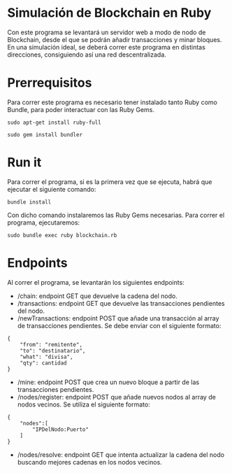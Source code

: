 # Simulación de Blockchain en Ruby

Con este programa se levantará un servidor web a modo de nodo de Blockchain, desde el que se podrán añadir transacciones y minar bloques. En una simulación ideal, se deberá correr este programa en distintas direcciones, consiguiendo así una red descentralizada.

# Prerrequisitos

Para correr este programa es necesario tener instalado tanto Ruby como Bundle, para poder interactuar con las Ruby Gems.

```
sudo apt-get install ruby-full

sudo gem install bundler
```

# Run it

Para correr el programa, si es la primera vez que se ejecuta, habrá que ejecutar el siguiente comando:

```
bundle install
```

Con dicho comando instalaremos las Ruby Gems necesarias. Para correr el programa, ejecutaremos:

```
sudo bundle exec ruby blockchain.rb
```

# Endpoints

Al correr el programa, se levantarán los siguientes endpoints:

- /chain: endpoint GET que devuelve la cadena del nodo.
- /transactions: endpoint GET que devuelve las transacciones pendientes del nodo.
- /newTransactions: endpoint POST que añade una transacción al array de transacciones pendientes. Se debe enviar con el siguiente formato:

```
{
    "from": "remitente",
    "to": "destinatario",
    "what": "divisa",
    "qty": cantidad
}
```

- /mine: endpoint POST que crea un nuevo bloque a partir de las transacciones pendientes.
- /nodes/register: endpoint POST que añade nuevos nodos al array de nodos vecinos. Se utiliza el siguiente formato:

```
{
    "nodes":[
        "IPDelNodo:Puerto"
    ]
}
```

- /nodes/resolve: endpoint GET que intenta actualizar la cadena del nodo buscando mejores cadenas en los nodos vecinos.
